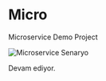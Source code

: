 # Micro
Microservice Demo Project

![Microservice Senaryo](https://github.com/mustafadikyar/Micro/blob/master/114802958-42c15d80-9da7-11eb-8391-ba0abf87a1b1.png)

Devam ediyor.
